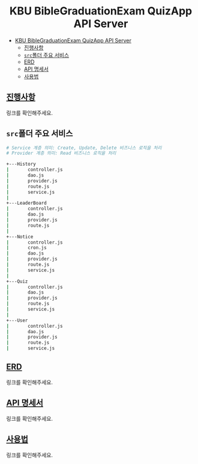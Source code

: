 <div align="center">

# KBU BibleGraduationExam QuizApp API Server

</div>

- [KBU BibleGraduationExam QuizApp API Server](#kbu-biblegraduationexam-quizapp-api-server)
  - [진행사항](#진행사항)
  - [`src`폴더 주요 서비스](#src폴더-주요-서비스)
  - [ERD](#erd)
  - [API 명세서](#api-명세서)
  - [사용법](#사용법)

## [진행사항](https://github.com/WithBible/withbible-server/wiki)

링크를 확인해주세요.

## `src`폴더 주요 서비스 

```bash
# Service 계층 의미: Create, Update, Delete 비즈니스 로직을 처리
# Provider 계층 의미: Read 비즈니스 로직을 처리

+---History
|       controller.js
|       dao.js
|       provider.js
|       route.js
|       service.js
|
+---LeaderBoard
|       controller.js
|       dao.js
|       provider.js
|       route.js
|
+---Notice
|       controller.js
|       cron.js
|       dao.js
|       provider.js
|       route.js
|       service.js
|
+---Quiz
|       controller.js
|       dao.js
|       provider.js
|       route.js
|       service.js
|
+---User
|       controller.js
|       dao.js
|       provider.js
|       route.js
|       service.js
```

## [ERD](https://www.erdcloud.com/p/vzY38iExRFRMcLYNv)

링크를 확인해주세요.

## [API 명세서](https://documenter.getpostman.com/view/11900791/2s8YswQrkS)

링크를 확인해주세요.

## [사용법](https://github.com/WithBible/withbible-server/wiki/%EC%82%AC%EC%9A%A9%EB%B2%95)

링크를 확인해주세요.
